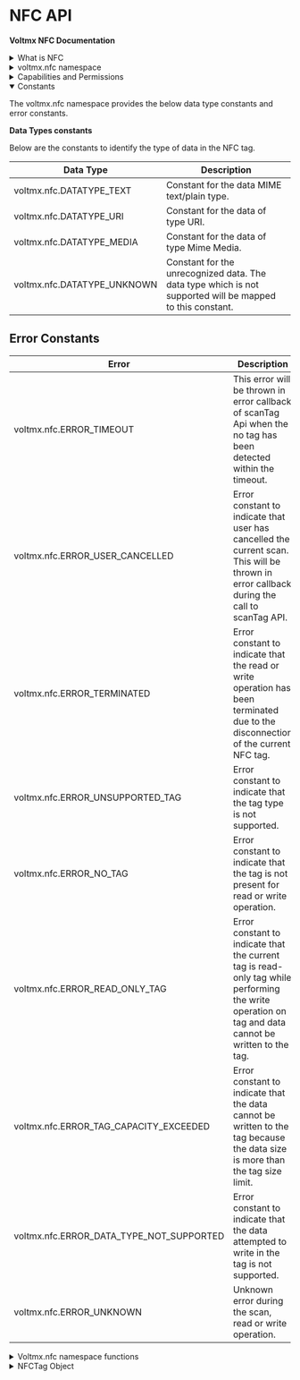                             
NFC API
========

**Voltmx NFC Documentation**

<details close markdown="block"><summary>What is NFC</summary>
Near Field Communication (NFC) is a set of short-range wireless technologies, typically requiring a distance of 4 cm or less to initiate a connection. NFC lets you share small payloads of data between the device and NFC tag.

For more information about the NFC specification please visit the official NFC forum link below.

click [here](https://gototags.com/companies/nfc-forum)

</details>

<details close markdown="block"><summary>voltmx.nfc namespace</summary>

Voltmx.nfc namespace provides a high-level interface to make the communication between NDEF capable NFC tags and the device.

NDEF is a standardized data format specification by the [NFC Forum](https://gototags.com/companies/nfc-forum) which is used to describe how a set of records to be encoded onto an NFC tag.

The voltmx NFC API's enables your application to write and read the data from NFC tag by scanning the tag with Android or iOS powered devices.

Currently, the below well-known types are supported for reading and writing the data from/to NFC tags on both Android and iOS.

* TEXT
* URI
* MIME_MEDIA
</details>

<details close markdown="block"><summary>Capabilities and Permissions</summary>
  
The following configuration needs to be set up for IRIS application to use NFC Tag API’s.<br>
<b>IOS</b>

IOS Requires Near Field Communication Tag Reader Session Formats Entitlement, find [here](https://opensource.hcltechsw.com/volt-mx-docs/95/docs/documentation/Iris/iris_user_guide/Content/Adding_iOS_app_Capabilities.html) how we can add iOS capabilities. For more info check apple documents [here](https://developer.apple.com/documentation/bundleresources/entitlements/com_apple_developer_nfc_readersession_formats?language=objc). Add below configuration to enable NFC for your iris project:

`"com.apple.developer.nfc.readersession.formats": ["TAG"]`

IOS also needs usage description in info.plist. Add the description with key NFCReaderUsageDescription.

<b>Android</b>

<b>To enable the NFC function for Android below permission must be added through Iris</b><br>
<b>< uses-permission android:name="android.permission.NFC"/ ></b>

>**Note:** If this permission is not added, NFC functionality for Android will not be enabled.

Depending on the application functionality, you may need to configure the intent filters if your application must listen to any data scanned from the NFC tag.

Detailed description related to Android manifest configuration is available [here]()

You can also check the official Android link for NFC [here](https://developer.android.com/develop/connectivity/nfc/nfc#manifest).

</details>

<details open markdown="block"><summary id="constants">Constants</summary>

The voltmx.nfc namespace provides the below data type constants and error constants.

**Data Types constants**

Below are the constants to identify the type of data in the NFC tag.

| Data Type | Description |
| --- | --- |
| voltmx.nfc.DATATYPE_TEXT | Constant for the data MIME text/plain type.|
| voltmx.nfc.DATATYPE_URI | Constant for the data of type URI.|
| voltmx.nfc.DATATYPE_MEDIA| Constant for the data of type Mime Media.|
| voltmx.nfc.DATATYPE_UNKNOWN| Constant for the unrecognized data. The data type which is not supported will be mapped to this constant.|

## Error Constants


| Error | Description |
| --- | --- |
| voltmx.nfc.ERROR_TIMEOUT | This error will be thrown in error callback of scanTag Api when the no tag has been detected within the timeout.|
| voltmx.nfc.ERROR_USER_CANCELLED| Error constant to indicate that user has cancelled the current scan. This will be thrown in error callback during the call to scanTag API.|
| voltmx.nfc.ERROR_TERMINATED | Error constant to indicate that the read or write operation has been terminated due to the disconnection of the current NFC tag.|
| voltmx.nfc.ERROR_UNSUPPORTED_TAG | Error constant to indicate that the tag type is not supported.|
| voltmx.nfc.ERROR_NO_TAG | Error constant to indicate that the tag is not present for read or write operation.|
| voltmx.nfc.ERROR_READ_ONLY_TAG| Error constant to indicate that the current tag is read-only tag while performing the write operation on tag and data cannot be written to the tag.|
| voltmx.nfc.ERROR_TAG_CAPACITY_EXCEEDED| Error constant to indicate that the data cannot be written to the tag because the data size is more than the tag size limit.|
| voltmx.nfc.ERROR_DATA_TYPE_NOT_SUPPORTED| Error constant to indicate that the data attempted to write in the tag is not supported.|
| voltmx.nfc.ERROR_UNKNOWN| Unknown error during the scan, read or write operation.|

</details>

<details close markdown="block"><summary>Voltmx.nfc namespace functions</summary>


| key | Description |
| --- | --- |
| voltmx.nfc.scanTag | Starts the scan session for nearby NFC tags. |
| voltmx.nfc.stopScan | Stops the current NFC tag scanning session. |
| voltmx.nfc.updateUI| Updates the UI (User Interface) while scan session is in progress. |

**1. voltmx.nfc.scanTag**

Starts the scan session for nearby NFC tags.

**Syntax:**

voltmx.nfc.scanTag(config, successcallback, errorcallback);

**Input Parameters:**

<b>config [Object] - Mandatory</b>

Using the config parameter, the user can customize the behavior of the nfc tag scan. It is an object that has the following key-value pairs:

| Function | Description |
| --- | --- |
|  scanContinuously`[Boolean]`(Optional)| Configure the behavior of scan should continuous or should be stopped after 1st tag identified. Th default value is true. |
|  message `[String]`(Optional) | Configure UI message text. Applicable for iOS only. The default value is empty |
|  scanTimeout`[number]`(Optional)| Configure scan timeout in milli seconds. The default timeout is 60 seconds. Configuring scan timeout applicable for Android only |

<b>successcallback [Function] - Mandatory</b>

The successcallback function specifies the callback function that must be executed when the API call is successful. The signature of the callback function is successcallback(tagsArray) where, tagsArray is an array of NFCTag object.

**errorcallback [Function] - Mandatory**

The errorcallback function specifies the callback function that must be executed when the API call fails. The callback function has the following signature:

errorcallback(readerror)- readerror is an object that has the following key-value pairs:

| key| Description |
| --- | --- |
|  errorCode [Number]| error code. All error code defined [here](#constants).|
|  errorMessage [String] | error message.|

<b>Return Values</b>

None.

Remarks

IOS shows UI.

<b>Example:</b>

```
function scanNFCTags() {

var config = {scanContinuously : false, message : "Hold your device near an NFC tag."};

if (voltmx.os.hasNFCSupport()) {

var errorCallback = function(error){

if(error.errorCode === voltmx.nfc.ERROR_TIMEOUT){

alert("Tag scan session timeout.");

}

};

var success = function(tags){

if(tags!=undefined && tags.length>0){

voltmx.nfc.updateUI({"message": tags.length+" tag(s) found."});

alert(tags.length+" tag(s) found.”);

voltmx.nfc.stopScan();

}

};

voltmx.nfc.scanTag(config, success, errorCallback);

} else {

alert("NFC Support is not available in this device");

}

}

```

<b>Platform Availability</b>

Android, iOS

## stopScan

Stops the current running NFC scan session.

<b>Syntax:</b>

voltmx.nfc.stopScan();

<b>Input Parameters:</b>

 None.

<b>Return Values</b>

None.

<b>Remarks</b>

None.

<b>Example:</b>

```
function scanNFCTags() {

var config={scanContinuously: false, message: "Hold your device near an NFC tag."};

if (voltmx.os.hasNFCSupport()) {

var errorCallback = function(error){

if(error.errorCode === voltmx.nfc.ERROR_TIMEOUT){

alert("Tag scan session timeout.");

}

};

var success = function(tags){

if(tags!=undefined && tags.length>0){

voltmx.nfc.updateUI({"message": tags.length+" tag(s) found."});

alert(tags.length+" tag(s) found.”);

voltmx.nfc.stopScan();

}

};

voltmx.nfc.scanTag(config, success, errorCallback);

} else {

alert("NFC Support is not available in this device");

}

}

```

**Platform Availability**

Android, iOS

**3. updateUI**

Update the UI during the NFC scan, reading/writing data, and finishing the scan session.

<b>Syntax:</b>

voltmx.nfc.updateUI(config);

<b>Input Parameters:</b>

<b>config [Object] - Optional</b>

The config object specifies what information should be updated on the UI. The <b>config</b> object contains certain key-value pairs.

config \[Object\] - Config object that has the following key-value pai

| key| Description |
| --- | --- |
|  message `[String]`(Optional)| Configure UI message text. Applicable for iOS only|

<b>Return Values</b>

None.

<b>Remarks</b>

Android does not have any UI effect by calling this API.

<b>Example:</b>

```
function readData() {

var config = {scanContinuously : false, message : "Hold your device near an NFC tag."};

if (voltmx.os.hasNFCSupport()) {

var scanFailureCallback = function(error){

if(error.errorCode === voltmx.nfc.ERROR_NO_TAG){

alert("Tag no longer nearby to read.");

}

};

var success = function(tags){

if(tags!=undefined && tags.length>0){

if(tags.length==1){

var readSuccessCallback = function(tagData){

var result = JSON.stringify(data);

voltmx.nfc.updateUI({"message": "Tag read success."});

voltmx.nfc.stopScan();

alert(result);

};

tags[0].readData(readSuccessCallback, scanFailureCallback)

}

else {

voltmx.nfc.updateUI({"message": "More than 1 tags found. Please present only 1 tag."});

}

}

};

voltmx.nfc.scanTag(config, success, scanFailureCallback);

} else {

alert("NFC Support is not available in this device");

}

}

```

<b>Platform Availability</b>

iOS

</details>

<details close markdown="block"><summary>NFCTag Object</summary>

The nfcTag object is part of the NFC API, and it represents an NFC Tag. Using a nfcTag object, your app can read and write the from/to the NFC tag. It consists of the following API elements.

* Methods 

**Overview**

Use the voltmx.nfc.scanTag API to get a nfcTag object. Once you get a nfcTag object, it can call the NFC tag object methods to read data, write data, or write application record of the NFC tag.

**NFCTag Methods**

The NFCTag Object consists of the following methods.

**1. readData**

Reads the data records of an NFC Tag.

<b>Syntax:</b>

readData(successcallback,errorcallback);

<b>Input Parameters:</b>

<b>successcallback [Function] - Mandatory</b>

The successcallback function specifies the callback function that must be executed when the API call is successful. The signature of the callback function is successcallback(tagDataArray) where, <b>tagDataArray</b> contains nfc data records of the NFCTag. It is an object array, and each object contains certain key-value pairs.

tagData \[Object\] - TagData that has the following key-value pairs

| key| Description |
| --- | --- |
|  type [Constant]| Type of data, like text, URI, or Media. All supported constants defined [here](#constants)|
|  data [Object] | Content of the specific tag record. For text and URI type data it is a string object. For Media type it is a voltmx.types.RawBytes object.|
|  mimeType [String] | Mime type of media data. Applicable only for Media type.|

**errorcallback [Function] - Mandatory**

The errorcallback function specifies the callback function that must be executed when the API call fails. The callback function has the following signature:

errorcallback(readerror)- readerror is an object that has the following key-value pairs:

| key| Description |
| --- | --- |
|  errorCode[Number] | error code. All error code defined [here](#constants). |
|  errorMessage [String] | error message. |

<b>Return Values</b>

None.

<b>Remarks</b>

This method only affects NFC tag nearby and scan session active.

<b>Example:</b>

```
function readData() {

var config = {scanContinuously:false, message:"Hold your device near an NFC tag."};

if (voltmx.os.hasNFCSupport()) {

var errorCallback = function(error){

if(error.errorCode === voltmx.nfc.ERROR_NO_TAG){

alert("Tag no longer nearby to read.");

}

};

var success = function(tags){

if(tags!=undefined && tags.length>0){

if(tags.length==1){

var readSuccessCallback = function(tagData){

var result = JSON.stringify(tagData);

voltmx.nfc.updateUI({"message": "Tag read success."});

voltmx.nfc.stopScan();

alert(result);

};

tags[0].readData(readSuccessCallback, errorCallback)

}

else {

voltmx.nfc.updateUI({"message": "More than 1 tags found. Please present only 1 tag."});

}

}

};

voltmx.nfc.scanTag(config, success, errorCallback);

} else {

alert("NFC Support is not available in this device");

}

```
Platform Availability

Android, iOS

**writeData**

<b>Syntax:</b>

writeData(data, shouldAppend, successcallback, errorcallback);

<b>Input Parameters:</b>

<b>data [Array] - Mandatory</b>

The data array specifies the array of records that must be written on the NFC tag. The signature of the data array is [recordData] where <b>recordData</b> contains certain key-value pairs.

recordData \[Object\] - Record data that has the following key-value pairs:

| key| Description |
| --- | --- |
|  type [Constant] | Type of data, like text, URI, or Media. All supported constants defined [here](#constants)|
|  data [Object] | Content of the specific tag record. For text and URI type data it is a string object. For Media type it is a voltmx.types.RawBytes object|
|  mimeType [String]| Mime type of media data. Applicable only for Media type.|

<b>shouldAppend[Boolean] - Mandatory</b>

The shouldAppend flag specifies that the data gets appended to existing data or write without append.

<b>successcallback [Function] - Mandatory</b>

The successcallback function specifies the callback function that must be executed when the API call is successful. The signature of the callback function is successcallback()

<b>errorcallback [Function] - Mandatory</b>

The errorcallback function specifies the callback function that must be executed when the API call fails. The callback function has the following signature:

errorcallback(readerror)- readerror is an object that has the following key-value pairs:

| key| Description |
| --- | --- |
|  errorCode [Number] | error code. All error code defined [here](#constants)|
|  errorMessage [String] | error message.|

**Return Values**

None.

**Remarks**

This method only affects NFC tag nearby and scan session active. The NFC tag should support writing data. Below iOS 13 OS devices will not support writing.

**Example:**

```
function writeData() {

var config = {scanContinuously : false, message: "Hold your device near an NFC tag to write data."};

if (voltmx.os.hasNFCSupport()) {

var errorCallback = function(error){

if(error.errorCode === voltmx.nfc.ERROR_NO_TAG){

alert("Tag no longer nearby to write.");

}

};

var success = function(tags){

if(tags!=undefined && tags.length>0){

if(tags.length==1){

var writeSuccessCallback = function(){

voltmx.nfc.updateUI({"message": "Tag write success."});

alert("Tag write success.");

voltmx.nfc.stopScan();

};

var vCardData = "BEGIN:VCARD\nVERSION:3.0\nN:Pallam;Madhukar\nORG:HCL\nADR:Hyderabad\nEND:VCARD";

var textData = "Hello World"; var uriData = "https://www.hcltech.com";

var data = [

{

type: voltmx.nfc.DATATYPE_TEXT,

data: textData

},

{

type: voltmx.nfc.DATATYPE_URI,

data: uriData

},

{

type: voltmx.nfc.DATATYPE_MEIDA,

data: new voltmx.types.RawBytes(vCardData),

mimeType: "text/vcard"

},

];

tags[0].writeData(data, false, writeSuccessCallback, errorCallback)

}

else {

voltmx.nfc.updateUI({"message": "More than 1 tags found. Please present only 1 tag."});

}

}

};

voltmx.nfc.scanTag(config, success, errorCallback);

} else {

alert("NFC Support is not available in this device");

}

}

```
**Platform Availability**

Android, iOS

### writeApplicationRecord

This API writes the android application record to NFC tag and calls the success/failure callback if defined.

Application record is the valid application package in the form of String.

When the embedded application record present in the tag is scanned, it is guaranteed that Android system launch that application.

If the application is not installed on device, system launches Google Play to download the application.

<b>Syntax:</b>

writeApplicationRecord(packageName, successcallback, errorcallback);

<b>Input Parameters:</b>

<b>packageName[String] - Mandatory</b>

Package name is the valid application package name in terms of String.

<b>successcallback [Function] - Mandatory</b>

The successcallback function specifies the callback function that must be executed when the API call is successful. The signature of the callback function is successcallback()

<b>errorcallback [Function] - Mandatory</b>

The errorcallback function specifies the callback function that must be executed when the API call fails. The callback function has the following signature:

errorcallback(readerror)- readerror is an object that has the following key-value pairs:

| key| Description |
| --- | --- |
|  errorCode [Number] | error code. All error code defined [here](#constants)|
|  errorMessage [String | error message.|

<b>Return Values</b> 

None.

<b>Remarks</b>

This Api is only supported on Android.

<b>Example:</b>

```
writePackage: function(package) {
var config = {
message: "Hold your device near an NFC tag." 
};
var tagFoundCallback = function(tags) {
if (tags.length > 0) {
if (tags.length == 1) {
var tag = tags[0]; //choosing first tag.  
var writeSuccessCallback = function(data){
voltmx.print("NFC Write success::" + data);
alert("Package write success!!");
voltmx.nfc.updateUI({
message: "Package write success!!" 
});
voltmx.nfc.stopScan();
};
var writeFailureCallback = function(errorCode) {
voltmx.print("Package write Failure");
alert("Package write Failure");
};
tag.writeApplicationRecord(package, writeSuccessCallback, writeFailureCallback);
} else {
voltmx.nfc.updateUI({
message: "More than 1 tags found. Please present only 1 tag." 
});
}
}
};
var errorCallback = function(errorCode) {
voltmx.print("NFC ERROR :: " + errorCode);
};
voltmx.nfc.scanTag(config, tagFoundCallback, errorCallback);
}
    
```

 <b>Platform Availability</b>           

 Android

</details>

